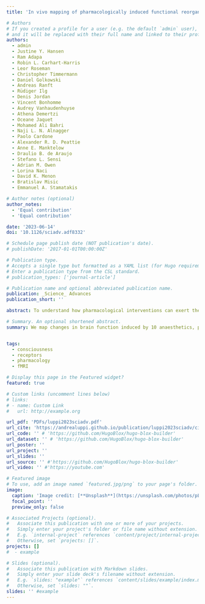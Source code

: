 ```yaml
---
title: 'In vivo mapping of pharmacologically induced functional reorganization onto the human brain’s neurotransmitter landscape'

# Authors
# If you created a profile for a user (e.g. the default `admin` user), write the username (folder name) here
# and it will be replaced with their full name and linked to their profile.
authors:
  - admin
  - Justine Y. Hansen  
  - Ram Adapa  
  - Robin L. Carhart-Harris  
  - Leor Roseman  
  - Christopher Timmermann  
  - Daniel Golkowski  
  - Andreas Ranft  
  - Rüdiger Ilg  
  - Denis Jordan  
  - Vincent Bonhomme  
  - Audrey Vanhaudenhuyse  
  - Athena Demertzi  
  - Oceane Jaquet  
  - Mohamed Ali Bahri  
  - Naji L. N. Alnagger  
  - Paolo Cardone  
  - Alexander R. D. Peattie  
  - Anne E. Manktelow  
  - Draulio B. de Araujo  
  - Stefano L. Sensi  
  - Adrian M. Owen  
  - Lorina Naci  
  - David K. Menon  
  - Bratislav Misic  
  - Emmanuel A. Stamatakis

# Author notes (optional)
author_notes:
  - 'Equal contribution'
  - 'Equal contribution'

date: '2023-06-14'
doi: '10.1126/sciadv.adf8332'

# Schedule page publish date (NOT publication's date).
# publishDate: '2017-01-01T00:00:00Z'

# Publication type.
# Accepts a single type but formatted as a YAML list (for Hugo requirements).
# Enter a publication type from the CSL standard.
# publication_types: ['journal-article']

# Publication name and optional abbreviated publication name.
publication: _Science_ Advances
publication_short: ''

abstract: To understand how pharmacological interventions can exert their powerful effects on brain function, we need tounderstand how they engage the brain’s rich neurotransmitter landscape. Here, we bridge microscale molecularchemoarchitecture and pharmacologically induced macroscale functional reorganization, by relating the re-gional distribution of 19 neurotransmitter receptors and transporters obtained from positron emission tomog-raphy, and the regional changes in functional magnetic resonance imaging connectivity induced by 10 differentmind-altering drugs: propofol, sevoflurane, ketamine, lysergic acid diethylamide (LSD), psilocybin, N,N-Dime-thyltryptamine (DMT), ayahuasca, 3,4-methylenedioxymethamphetamine (MDMA), modafinil, and methylphe-nidate. Our results reveal a many-to-many mapping between psychoactive drugs’ effects on brain function andmultiple neurotransmitter systems. The effects of both anesthetics and psychedelics on brain function are or-ganized along hierarchical gradients of brain structure and function. Last, we show that regional co-suscepti-bility to pharmacological interventions recapitulates co-susceptibility to disorder-induced structural alterations.Collectively, these results highlight rich statistical patterns relating molecular chemoarchitecture and drug-induced reorganization of the brain’s functional architecture.

# Summary. An optional shortened abstract.
summary: We map changes in brain function induced by 10 anaesthetics, psychedelics,a nd cognitive enhancers onto the comprehensive database of human neurotransmitter receptors from Positron Emission Tomography.


tags:
  - consciousness
  - receptors
  - pharmacology
  - fMRI

# Display this page in the Featured widget?
featured: true

# Custom links (uncomment lines below)
# links:
# - name: Custom Link
#   url: http://example.org

url_pdf: 'PDFs/luppi2023sciadv.pdf'
url_cite: 'https://andrealuppi.github.io/publication/luppi2023sciadv/cite.bib'
url_code: '' # 'https://github.com/HugoBlox/hugo-blox-builder'
url_dataset: '' # 'https://github.com/HugoBlox/hugo-blox-builder'
url_poster: ''
url_project: ''
url_slides: ''
url_source: '' #'https://github.com/HugoBlox/hugo-blox-builder'
url_video: '' #'https://youtube.com'

# Featured image
# To use, add an image named `featured.jpg/png` to your page's folder.
image:
  caption: 'Image credit: [**Unsplash**](https://unsplash.com/photos/pLCdAaMFLTE)'
  focal_point: ''
  preview_only: false

# Associated Projects (optional).
#   Associate this publication with one or more of your projects.
#   Simply enter your project's folder or file name without extension.
#   E.g. `internal-project` references `content/project/internal-project/index.md`.
#   Otherwise, set `projects: []`.
projects: []
#  - example

# Slides (optional).
#   Associate this publication with Markdown slides.
#   Simply enter your slide deck's filename without extension.
#   E.g. `slides: "example"` references `content/slides/example/index.md`.
#   Otherwise, set `slides: ""`.
slides: '' #example
---
```


<!-- {{% callout note %}}
Click the _Cite_ button above to demo the feature to enable visitors to import publication metadata into their reference management software.
{{% /callout %}}

{{% callout note %}}
Create your slides in Markdown - click the _Slides_ button to check out the example.
{{% /callout %}}

Add the publication's **full text** or **supplementary notes** here. You can use rich formatting such as including [code, math, and images](https://docs.hugoblox.com/content/writing-markdown-latex/). -->
